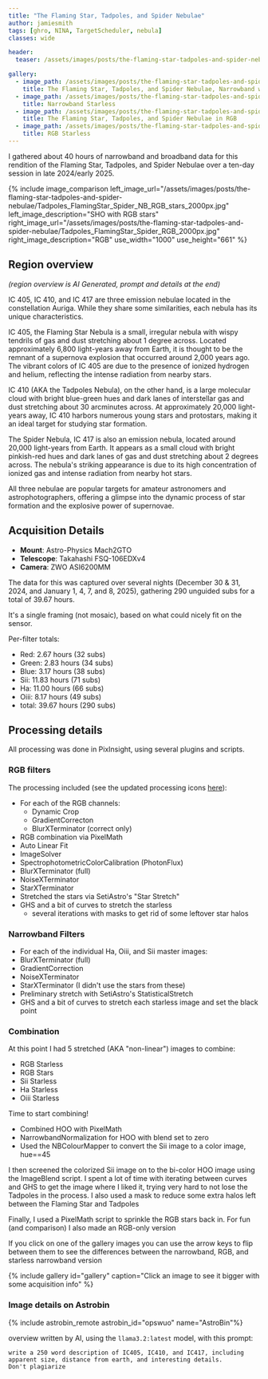 ```yaml
---
title: "The Flaming Star, Tadpoles, and Spider Nebulae"
author: jamiesmith
tags: [ghro, NINA, TargetScheduler, nebula]
classes: wide

header:
  teaser: /assets/images/posts/the-flaming-star-tadpoles-and-spider-nebulae/Tadpoles_FlamingStar_Spider_NB_RGB_stars_2000px.jpg

gallery:
  - image_path: /assets/images/posts/the-flaming-star-tadpoles-and-spider-nebulae/Tadpoles_FlamingStar_Spider_NB_RGB_stars_2000px.jpg
    title: The Flaming Star, Tadpoles, and Spider Nebulae, Narrowband with RGB stars
  - image_path: /assets/images/posts/the-flaming-star-tadpoles-and-spider-nebulae/Tadpoles_FlamingStar_Spider_NB_starless.jpg
    title: Narrowband Starless
  - image_path: /assets/images/posts/the-flaming-star-tadpoles-and-spider-nebulae/Tadpoles_FlamingStar_Spider_RGB_2000px.jpg
    title: The Flaming Star, Tadpoles, and Spider Nebulae in RGB
  - image_path: /assets/images/posts/the-flaming-star-tadpoles-and-spider-nebulae/Tadpoles_FlamingStar_Spider_RGB_starless.jpg
    title: RGB Starless
---
```


I gathered about 40 hours of narrowband and broadband data for this rendition of the Flaming Star, 
Tadpoles, and Spider Nebulae over a ten-day session in late 2024/early 2025.

<!--more-->

{%
    include image_comparison
    left_image_url="/assets/images/posts/the-flaming-star-tadpoles-and-spider-nebulae/Tadpoles_FlamingStar_Spider_NB_RGB_stars_2000px.jpg"
    left_image_description="SHO with RGB stars"
    right_image_url="/assets/images/posts/the-flaming-star-tadpoles-and-spider-nebulae/Tadpoles_FlamingStar_Spider_RGB_2000px.jpg"
    right_image_description="RGB"
    use_width="1000"
    use_height="661"
%}


## Region overview
_(region overview is AI Generated, prompt and details at the end)_

IC 405, IC 410, and IC 417 are three emission nebulae located in the constellation Auriga. While they share some similarities, each nebula has its unique characteristics.

IC 405, the Flaming Star Nebula is a small, irregular nebula with wispy tendrils of gas and dust stretching about 1 degree across. Located approximately 6,800 light-years away from Earth, it is thought to be the remnant of a supernova explosion that occurred around 2,000 years ago. The vibrant colors of IC 405 are due to the presence of ionized hydrogen and helium, reflecting the intense radiation from nearby stars.

IC 410 (AKA the Tadpoles Nebula), on the other hand, is a large molecular cloud with bright blue-green hues and dark lanes of interstellar gas and dust stretching about 30 arcminutes across. At approximately 20,000 light-years away, IC 410 harbors numerous young stars and protostars, making it an ideal target for studying star formation.

The Spider Nebula, IC 417 is also an emission nebula, located around 20,000 light-years from Earth. It appears as a small cloud with bright pinkish-red hues and dark lanes of gas and dust stretching about 2 degrees across. The nebula's striking appearance is due to its high concentration of ionized gas and intense radiation from nearby hot stars.

All three nebulae are popular targets for amateur astronomers and astrophotographers, offering a glimpse into the dynamic process of star formation and the explosive power of supernovae.


## Acquisition Details
- **Mount**: Astro-Physics Mach2GTO
- **Telescope**: Takahashi FSQ-106EDXv4
- **Camera**: ZWO ASI6200MM

The data for this was captured over several nights (December 30 & 31, 2024, 
and January 1, 4, 7, and 8, 2025), gathering 290 unguided subs for a total of 39.67 hours. 

It's a single framing (not mosaic), based on what could nicely fit on the sensor.

Per-filter totals:
- Red:      2.67 hours (32 subs)
- Green:    2.83 hours (34 subs)
- Blue:     3.17 hours (38 subs)
- Sii:     11.83 hours (71 subs)
- Ha:      11.00 hours (66 subs)
- Oiii:     8.17 hours (49 subs)
- total:   39.67 hours (290 subs)

## Processing details

All processing was done in PixInsight, using several plugins and scripts.

### RGB filters
The processing included (see the updated processing icons [here](https://github.com/jamiesmith/pixinsight-icons)):
- For each of the RGB channels:
  - Dynamic Crop
  - GradientCorrecton
  - BlurXTerminator (correct only)
- RGB combination via PixelMath
- Auto Linear Fit
- ImageSolver
- SpectrophotometricColorCalibration (PhotonFlux)
- BlurXTerminator (full)
- NoiseXTerminator
- StarXTerminator
- Stretched the stars via SetiAstro's "Star Stretch"
- GHS and a bit of curves to stretch the starless
  - several iterations with masks to get rid of some leftover star halos

### Narrowband Filters
- For each of the individual Ha, Oiii, and Sii master images:
- BlurXTerminator (full)
- GradientCorrection
- NoiseXTerminator
- StarXTerminator (I didn't use the stars from these)
- Preliminary stretch with SetiAstro's StatisticalStretch
- GHS and a bit of curves to stretch each starless image and set the black point

### Combination
At this point I had 5 stretched (AKA "non-linear") images to combine: 
- RGB Starless
- RGB Stars
- Sii Starless
- Ha Starless
- Oiii Starless

Time to start combining!
- Combined HOO with PixelMath
- NarrowbandNormalization for HOO with blend set to zero
- Used the NBColourMapper to convert the Sii image to a color image, hue==45

I then screened the colorized Sii image on to the bi-color HOO 
image using the ImageBlend script. I spent a lot of time with 
iterating between curves and GHS to get the image where I liked 
it, trying very hard to not lose the Tadpoles in the process. I also 
used a mask to reduce some extra halos left between the Flaming Star 
and Tadpoles

Finally, I used a PixelMath script to sprinkle the RGB stars back in. For 
fun (and comparison) I also made an RGB-only version

If you click on one of the gallery images  you can use the arrow keys to 
flip between them to see the differences between the narrowband, RGB, and starless 
narrowband version

{% include gallery id="gallery" caption="Click an image to see it bigger with some acquisition info" %}

### Image details on Astrobin
{% include astrobin_remote astrobin_id="opswuo" name="AstroBin"%}

overview written by AI, using the `llama3.2:latest` model, with this prompt: 
```
write a 250 word description of IC405, IC410, and IC417, including 
apparent size, distance from earth, and interesting details.
Don't plagiarize
```

